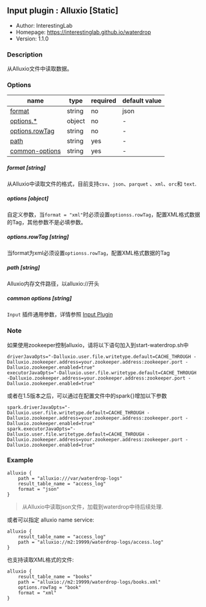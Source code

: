 ## Input plugin : Alluxio [Static]

* Author: InterestingLab
* Homepage: https://interestinglab.github.io/waterdrop
* Version: 1.1.0

### Description

从Alluxio文件中读取数据。


### Options

| name | type | required | default value |
| --- | --- | --- | --- |
| [format](#format-string) | string | no | json |
| [options.*](#options-object) | object | no | - |
| [options.rowTag](#optionsrowTag-string) | string | no | - |
| [path](#path-string) | string | yes | - |
| [common-options](#common-options-string)| string | yes | - |

##### format [string]

从Alluxio中读取文件的格式，目前支持`csv`、`json`、`parquet` 、`xml`、`orc`和 `text`.


##### options [object]

自定义参数，当`format = "xml"`时必须设置`optionss.rowTag`，配置XML格式数据的Tag，其他参数不是必填参数。


##### options.rowTag [string]

当format为xml必须设置`optionss.rowTag`，配置XML格式数据的Tag


##### path [string]

Alluxio内存文件路径，以alluxio://开头

##### common options [string]

`Input` 插件通用参数，详情参照 [Input Plugin](/zh-cn/v1/configuration/input-plugin)

### Note 

如果使用zookeeper控制alluxio，请将以下语句加入到start-waterdrop.sh中

```
driverJavaOpts="-Dalluxio.user.file.writetype.default=CACHE_THROUGH -Dalluxio.zookeeper.address=your.zookeeper.address:zookeeper.port -Dalluxio.zookeeper.enabled=true"
executorJavaOpts="-Dalluxio.user.file.writetype.default=CACHE_THROUGH -Dalluxio.zookeeper.address=your.zookeeper.address:zookeeper.port -Dalluxio.zookeeper.enabled=true"
```

或者在1.5版本之后，可以通过在配置文件中的spark{}增加以下参数

```
spark.driverJavaOpts="-Dalluxio.user.file.writetype.default=CACHE_THROUGH -Dalluxio.zookeeper.address=your.zookeeper.address:zookeeper.port -Dalluxio.zookeeper.enabled=true"
spark.executorJavaOpts="-Dalluxio.user.file.writetype.default=CACHE_THROUGH -Dalluxio.zookeeper.address=your.zookeeper.address:zookeeper.port -Dalluxio.zookeeper.enabled=true"
```

### Example

```
alluxio {
    path = "alluxio:///var/waterdrop-logs"
    result_table_name = "access_log"
    format = "json"
}
```

> 从Alluxio中读取json文件，加载到waterdrop中待后续处理.


或者可以指定 alluxio name service:

```
alluxio {
    result_table_name = "access_log"
    path = "alluxio://m2:19999/waterdrop-logs/access.log"
}
```


也支持读取XML格式的文件:

```
alluxio {
    result_table_name = "books"
    path = "alluxio://m2:19999/waterdrop-logs/books.xml"
    options.rowTag = "book"
    format = "xml"
}
```
